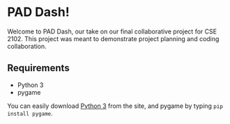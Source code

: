 # PAD Dash!

Welcome to PAD Dash, our take on our final collaborative project for CSE 2102. This project was meant to demonstrate project planning and coding collaboration.

## Requirements
- Python 3
- pygame

You can easily download [Python 3](https://www.python.org/downloads/) from the site, and pygame by typing `pip install pygame`.